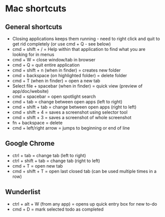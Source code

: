 # Mac shortcuts

## General shortcuts

* Closing applications keeps them running - need to right click and quit to get rid completely (or use cmd + Q - see below)
* cmd + shift + / = Help within that application to find what you are looking for in menus
* cmd + W = close window/tab in browser
* cmd + Q = quit entire application
* cmd + shift + n (when in finder) = creates new folder
* cmd + backspace (on highlighted folder) = delete folder
* cmd + T (when in finder) = open a new tab
* Select file + spacebar (when in finder) = quick view (preview of app/doc/website)
* cmd + spacebar = open spotlight search
* cmd + tab = change between open apps (left to right)
* cmd + shift + tab = change between open apps (right to left)
* cmd + shift + 4 = saves a screenshot using selector tool
* cmd + shift + 3 = saves a screenshot of whole screenshot
* fn + backspace = delete
* cmd + left/right arrow = jumps to beginning or end of line

## Google Chrome

* ctrl + tab = change tab (left to right)
* ctrl + shift + tab = change tab (right to left)
* cmd + T = open new tab
* cmd + shift + T = open last closed tab (can be used multiple times in a row)

## Wunderlist

* ctrl + alt + W (from any app) = opens up quick entry box for new to-do
* cmd + D = mark selected todo as completed
